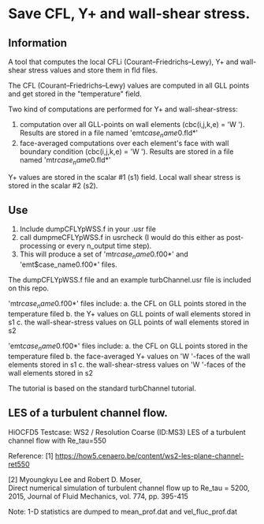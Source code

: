 # Save CFL, Y+ and wall-shear stress.
## Information
A tool that computes the local CFLi (Courant–Friedrichs–Lewy), 
Y+ and wall-shear stress values and store them in fld files.


The CFL (Courant–Friedrichs–Lewy) values are computed in all GLL points and 
get stored in the "temperature" field.

Two kind of computations are performed for Y+ and wall-shear-stress:
1. computation over all GLL-points on wall elements (cbc(i,j,k,e) = 'W   ').
    Results are stored in a file named 'emt$case_name$0.fld*'
2. face-averaged computations over each element's face with wall boundary condition
   (cbc(i,j,k,e) = 'W  '). Results are stored in a file named 'mtr$case_name$0.fld*'

Y+ values are  stored in the scalar #1 (s1) field. 
Local wall shear stress is stored in the scalar #2 (s2).

## Use
1. Include dumpCFLYpWSS.f in your .usr file
2. call dumpmeCFLYpWSS.f in usrcheck (I would do this either as post-processing or every n_output time step). 
3. This will produce a set of 'mtr$case_name$0.f00*' and 'emt$case_name0.f00*' files.

The dumpCFLYpWSS.f file and an example turbChannel.usr file is included on this repo.

'mtr$case_name$0.f00*' files include: 
a. the CFL on GLL points stored in the temperature filed
b. the Y+ values on GLL points of wall elements stored in s1
c. the wall-shear-stress values on GLL points of wall elements stored in s2


'emt$case_name$0.f00*' files include: 
a. the CFL on GLL points stored in the temperature filed
b. the face-averaged Y+ values on 'W  '-faces of the  wall elements stored in s1
c. the wall-shear-stress values on 'W  '-faces  of the wall elements stored in s2


The tutorial is based on the standard turbChannel tutorial.

## LES of a turbulent channel flow.

HiOCFD5 Testcase: WS2 / Resolution Coarse (ID:MS3)
LES of a turbulent channel flow with Re_tau=550

Reference: 
[1] https://how5.cenaero.be/content/ws2-les-plane-channel-ret550 

[2] Myoungkyu Lee and Robert D. Moser,  
Direct numerical simulation of turbulent channel flow up to 
Re_tau = 5200, 2015, Journal of Fluid Mechanics, vol. 774, 
pp. 395-415

Note: 1-D statistics are dumped to 
mean_prof.dat and vel_fluc_prof.dat 
